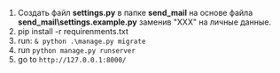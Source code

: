 1. Создать файл __settings.py__ в папке __send_mail__ на основе файла __send_mail\settings.example.py__ заменив "XXX" на личные данные.
2. pip install -r requirenments.txt
3. run: `& python .\manage.py migrate `
4. run `python manage.py runserver`
5. go to `http://127.0.0.1:8000/`
